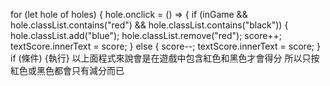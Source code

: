 for (let hole of holes) {
            hole.onclick = () => {
                if (inGame && hole.classList.contains("red") && hole.classList.contains("black")) {
                    hole.classList.add("blue");
                    hole.classList.remove("red");
                    score++;
                    textScore.innerText = score;
                }
                else {
                    score--;
                    textScore.innerText = score;
                }
if (條件) {執行}
以上面程式來說會是在遊戲中包含紅色和黑色才會得分
所以只按紅色或黑色都會只有減分而已
